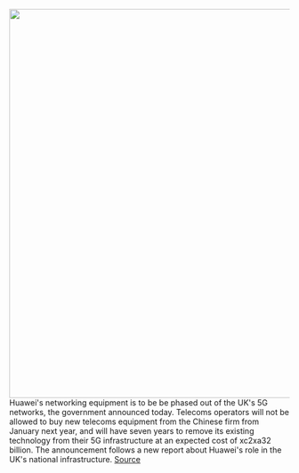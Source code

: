 <img src='https://cdn.vox-cdn.com/thumbor/WfRMA--NA1Dw2JXl0zCS04tbr4E=/0x0:2040x1360/1200x800/filters:focal(857x517:1183x843)/cdn.vox-cdn.com/uploads/chorus_image/image/67054291/acastro_190521_1777_huawei_0001.0.0.jpg' width='700px' /><br/>
Huawei's networking equipment is to be be phased out of the UK's 5G networks, the government announced today. Telecoms operators will not be allowed to buy new telecoms equipment from the Chinese firm from January next year, and will have seven years to remove its existing technology from their 5G infrastructure at an expected cost of xc2xa32 billion. The announcement follows a new report about Huawei's role in the UK's national infrastructure.
<a href='https://www.theverge.com/2020/7/14/21322880/uk-bans-huawei-5g-network-infrastructure-trump-administration-pressure'> Source <a/>